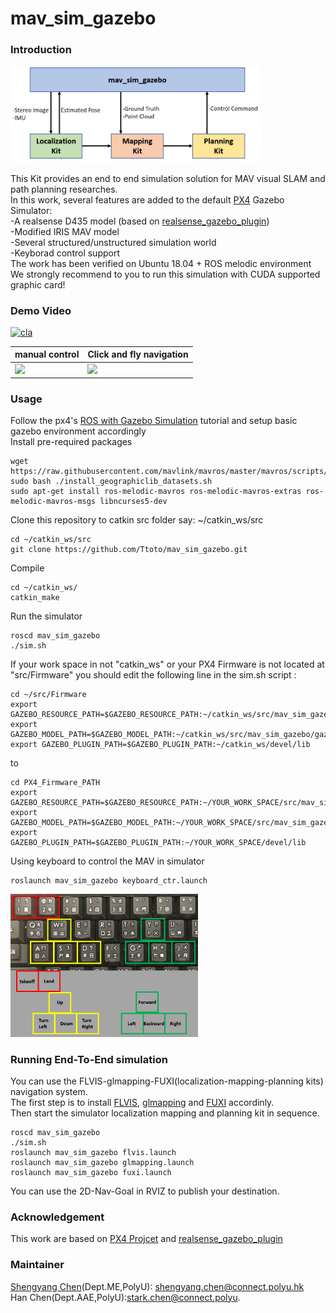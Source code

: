 # mav_sim_gazebo
### Introduction
<img src="others/mavsim.png" width="400">

This Kit provides an end to end simulation solution for MAV visual SLAM and path planning researches. <br />
In this work, several features are added to the default [PX4](https://github.com/PX4/Firmware) Gazebo Simulator: <br />
-A realsense D435 model (based on [realsense_gazebo_plugin](https://github.com/pal-robotics/realsense_gazebo_plugin)) <br />
-Modified IRIS MAV model <br />
-Several structured/unstructured simulation world <br />
-Keyborad control support <br />
The work has been verified on Ubuntu 18.04 + ROS melodic environment <br />
We strongly recommend to you to run this simulation with CUDA supported graphic card!
### Demo Video

<a href="https://www.youtube.com/watch?v=sKkA5f62P6g" target="_blank"><img src="https://img.youtube.com/vi/sKkA5f62P6g/0.jpg" 
alt="cla" width="400" border="0" /></a>

| manual control    | Click and fly navigation   |
| ---------------------- | ---------------------- |
| <img src="others/manual_kb_ctl.gif" width="300">  | <img src="others/click_and_fly.gif" width="300">  |

### Usage
Follow the px4's [ROS with Gazebo Simulation](https://dev.px4.io/v1.9.0/en/simulation/ros_interface.html) tutorial and setup basic gazebo environment accordingly<br />
Install pre-required packages
````
wget https://raw.githubusercontent.com/mavlink/mavros/master/mavros/scripts/install_geographiclib_datasets.sh
sudo bash ./install_geographiclib_datasets.sh
sudo apt-get install ros-melodic-mavros ros-melodic-mavros-extras ros-melodic-mavros-msgs libncurses5-dev 
````
Clone this repository to catkin src folder say: ~/catkin_ws/src
````
cd ~/catkin_ws/src
git clone https://github.com/Ttoto/mav_sim_gazebo.git
````
Compile
````
cd ~/catkin_ws/
catkin_make
````
Run the simulator
````
roscd mav_sim_gazebo
./sim.sh
````
If your work space in not "catkin_ws" or your PX4 Firmware is not located at "src/Firmware" you should edit the following line in the sim.sh script :
````
cd ~/src/Firmware
export GAZEBO_RESOURCE_PATH=$GAZEBO_RESOURCE_PATH:~/catkin_ws/src/mav_sim_gazebo/gazebo
export GAZEBO_MODEL_PATH=$GAZEBO_MODEL_PATH:~/catkin_ws/src/mav_sim_gazebo/gazebo/models
export GAZEBO_PLUGIN_PATH=$GAZEBO_PLUGIN_PATH:~/catkin_ws/devel/lib
````
to
````
cd PX4_Firmware_PATH
export GAZEBO_RESOURCE_PATH=$GAZEBO_RESOURCE_PATH:~/YOUR_WORK_SPACE/src/mav_sim_gazebo/gazebo
export GAZEBO_MODEL_PATH=$GAZEBO_MODEL_PATH:~/YOUR_WORK_SPACE/src/mav_sim_gazebo/gazebo/models
export GAZEBO_PLUGIN_PATH=$GAZEBO_PLUGIN_PATH:~/YOUR_WORK_SPACE/devel/lib
````
Using keyboard to control the MAV in simulator
````
roslaunch mav_sim_gazebo keyboard_ctr.launch
````
<img src="others/kbctr.png" width="300">

### Running End-To-End simulation
You can use the FLVIS-glmapping-FUXI(localization-mapping-planning kits) navigation system. <br />
The first step is to install [FLVIS](https://github.com/HKPolyU-UAV/FLVIS), [glmapping](https://github.com/HKPolyU-UAV/glmapping) and [FUXI](https://github.com/chenhanpolyu/fuxi-planner) accordinly. <br />
Then start the simulator localization mapping and planning kit in sequence. <br />
````
roscd mav_sim_gazebo
./sim.sh
roslaunch mav_sim_gazebo flvis.launch
roslaunch mav_sim_gazebo glmapping.launch
roslaunch mav_sim_gazebo fuxi.launch
````
You can use the 2D-Nav-Goal in RVIZ to publish your destination. <br />

### Acknowledgement
This work are based on [PX4 Projcet](https://github.com/PX4/Firmware) and [realsense_gazebo_plugin](https://github.com/pal-robotics/realsense_gazebo_plugin)


### Maintainer
[Shengyang Chen](https://www.polyu.edu.hk/researchgrp/cywen/index.php/en/people/researchstudent.html)(Dept.ME,PolyU): shengyang.chen@connect.polyu.hk <br />
Han Chen(Dept.AAE,PolyU):stark.chen@connect.polyu.
